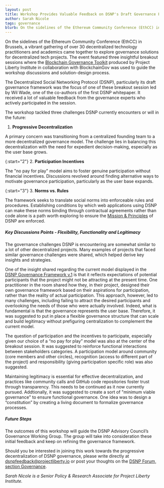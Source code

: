 ```yaml
---
layout: post
title: Workshop Provides Valuable Feedback on DSNP's Draft Governance Framework
author: Sarah Nicole
tags: governance
blurb: On the sidelines of the Ethereum Community Conference (EthCC) in Brussels, a vibrant gathering of over 30 decentralized technology practitioners and academics came together to explore governance solutions for decentralized tech projects.
---
```


On the sidelines of the Ethereum Community Conference (EthCC) in Brussels, a vibrant gathering of over 30 decentralized technology practitioners and academics came together to explore governance solutions for decentralized tech projects. The event featured three insightful breakout sessions where the [Blockchain Governance Toolkit](https://www.projectliberty.io/news/towards-a-responsible-decentralized-ecosystem-unveiling-project-liberty-institute-and-blockchaingovs-blockchain-governance-toolkit/) produced by Project Liberty Institute in collaboration with BlockchainGov was used to guide the workshop discussions and solution-design process. 

The Decentralized Social Networking Protocol (DSNP), particularly its draft governance framework was the focus of one of these breakout session led by Wil Wade, one of the co-authors of the first DSNP whitepaper. It received a lot of valuable feedback from the governance experts who actively participated in the session.

The workshop tackled three challenges DSNP currently encounters or will in the future:

1. **Progressive Decentralization**

A primary concern was transitioning from a centralized founding team to a more decentralized governance model. The challenge lies in balancing this decentralization with the need for expedient decision-making, especially as the user base grows.



{:start="2"}
2. **Participation Incentives**

The "no pay for play" model aims to foster genuine participation without financial incentives. Discussions revolved around finding alternative ways to motivate governance participation, particularly as the user base expands.


{:start="3"}
3. **Norms vs. Rules**

The framework seeks to translate social norms into enforceable rules and procedures. Establishing conditions by which web applications using DSNP can make these norms binding through contractual agreements rather than code alone is a path worth exploring to ensure the [Mission & Principles](https://dsnp.org/mission-principles.html) of DSNP are enforced. 

##### Key Discussions Points - Flexibility, Functionality and Legitimacy

The governance challenges DSNP is encountering are somewhat similar to a lot of other decentralized projects. Many examples of projects that faced similar governance challenges were shared, which helped derive key insights and strategies.

One of the insight shared regarding the current model displayed in the [DSNP Governance Framework v.1](https://dsnp.org/governance-framework.pdf) is that it reflects expectations of potential participants that the project might not be attracting at the present time. One practitioner in the room shared how they, in their project, designed their own governance framework based on their aspirations for participation, rather than the reality of actual participation. This approach, however, led to many challenges, including failing to attract the desired participants and overlooking the needs of those who were actually involved. Indeed, what is fundamental is that the governance represents the user base. Therefore, it was suggested to put in place a flexible governance structure that can scale and build legitimacy without prefiguring centralization to complement the current model. 

The question of participation and the incentives to participate, especially given our choice of a “no pay for play” model was also at the center of the breakout session. It was suggested to reinforce functional interactions between stakeholders categories. A participation model around community (core members and other circles), recognition (access to different part of the project) and responsibility (giving participation specific role) was also suggested. 

Maintaining legitimacy is essential for effective decentralization, and practices like community calls and GitHub code repositories foster trust through transparency. This needs to be continued as it now currently pursued. Addtionally, it was suggested to create a sort of "minimum viable governance" to ensure functional governance. One idea was to design a “constitution” by creating a living document to formalize governance processes.


##### Future Steps

The outcomes of this workshop will guide the DSNP Advisory Council’s Governance Working Group. The group will take into consideration these initial feedback and keep on refining the governance framework. 

Should you be interested in joining this work towards the progressive decentralization of DSNP governance, please write directly at [dsnpfeedback@projectliberty.io](mailto:dsnpfeedback@projectliberty.io) or post your thoughts on the [DSNP Forum, section Governance](https://forums.projectliberty.io/c/dsnp-governance/13).

_Sarah Nicole is a Senior Policy & Research Associate for Project Liberty Institute._
